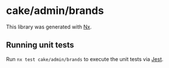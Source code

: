 # cake/admin/brands

This library was generated with [Nx](https://nx.dev).

## Running unit tests

Run `nx test cake/admin/brands` to execute the unit tests via [Jest](https://jestjs.io).
